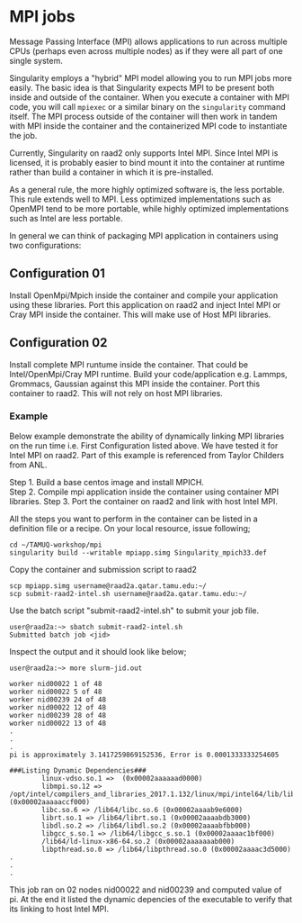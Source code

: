 # MPI jobs

Message Passing Interface (MPI) allows applications to run across 
multiple CPUs (perhaps even across multiple nodes) as if they 
were all part of one single system.

Singularity employs a "hybrid" MPI model allowing you to run MPI
jobs more easily. The basic idea is that Singularity expects MPI
to be present both inside and outside of the container.  When 
you execute a container with MPI code, you will call `mpiexec`
or a similar binary on the `singularity`
command itself. The MPI process outside of the container will 
then work in tandem with MPI inside the container and the 
containerized MPI code to instantiate the job.  

Currently, Singularity on raad2 only supports Intel MPI. Since 
Intel MPI is licensed, it is probably easier to bind mount
it into the container at runtime rather than build a container in
which it is pre-installed. 

As a general rule, the more highly 
optimized software is, the less portable. This rule extends well
to MPI. Less optimized implementations such as OpenMPI tend to be 
more portable, while highly optimized implementations such as 
Intel are less portable. 

In general we can think of packaging MPI application in containers using two configurations:

## Configuration 01
Install OpenMpi/Mpich inside the container and compile your application using these libraries. Port this application on raad2 and inject Intel MPI or Cray MPI inside the container. This will make use of Host MPI libraries.

## Configuration 02
Install complete MPI runtume inside the container. That could be Intel/OpenMpi/Cray MPI runtime. Build your code/application e.g. Lammps, Grommacs, Gaussian against this MPI inside the container. Port this container to raad2. This will not rely on host MPI libraries. 

### Example
Below example demonstrate the ability of dynamically linking MPI libraries on the run time i.e. First Configuration listed above. We have tested it for Intel MPI on raad2. Part of this example is referenced from Taylor Childers from ANL.

Step 1. Build a base centos image and install MPICH. <br>
Step 2. Compile mpi application inside the container using container MPI libraries.
Step 3. Port the container on raad2 and link with host Intel MPI.

All the steps you want to perform in the container can be listed in a definition file or a recipe. On your local resource, issue following;

```
cd ~/TAMUQ-workshop/mpi
singularity build --writable mpiapp.simg Singularity_mpich33.def
```

Copy the container and submission script to raad2
```
scp mpiapp.simg username@raad2a.qatar.tamu.edu:~/
scp submit-raad2-intel.sh username@raad2a.qatar.tamu.edu:~/
```

Use the batch script "submit-raad2-intel.sh" to submit your job file.

```
user@raad2a:~> sbatch submit-raad2-intel.sh
Submitted batch job <jid>

```

Inspect the output and it should look like below;

```
user@raad2a:~> more slurm-jid.out

worker nid00022 1 of 48
worker nid00022 5 of 48
worker nid00239 24 of 48
worker nid00022 12 of 48
worker nid00239 28 of 48
worker nid00022 13 of 48
.
.
.
pi is approximately 3.1417259869152536, Error is 0.0001333333254605

###Listing Dynamic Dependencies###
        linux-vdso.so.1 =>  (0x00002aaaaaad0000)
        libmpi.so.12 => /opt/intel/compilers_and_libraries_2017.1.132/linux/mpi/intel64/lib/libmpi.so.12 (0x00002aaaaaccf000)
        libc.so.6 => /lib64/libc.so.6 (0x00002aaaab9e6000)
        librt.so.1 => /lib64/librt.so.1 (0x00002aaaabdb3000)
        libdl.so.2 => /lib64/libdl.so.2 (0x00002aaaabfbb000)
        libgcc_s.so.1 => /lib64/libgcc_s.so.1 (0x00002aaaac1bf000)
        /lib64/ld-linux-x86-64.so.2 (0x00002aaaaaaab000)
        libpthread.so.0 => /lib64/libpthread.so.0 (0x00002aaaac3d5000)
.
.
.
```
This job ran on 02 nodes nid00022 and nid00239 and computed value of pi. At the end it listed the dynamic depencies of the executable to verify that its linking to host Intel MPI.




